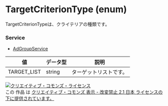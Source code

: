 # TargetCriterionType (enum)
TargetCriterionTypeは、クライテリアの種類です。

### Service
+ [AdGroupService](../services/AdGroupService.md)

| 値 | データ型 | 説明 | 
|---|---|---|
| TARGET_LIST| string| ターゲットリストです。 |

<a rel="license" href="http://creativecommons.org/licenses/by-nd/2.1/jp/"><img alt="クリエイティブ・コモンズ・ライセンス" style="border-width:0" src="https://i.creativecommons.org/l/by-nd/2.1/jp/88x31.png" /></a><br />この 作品 は <a rel="license" href="http://creativecommons.org/licenses/by-nd/2.1/jp/">クリエイティブ・コモンズ 表示 - 改変禁止 2.1 日本 ライセンスの下に提供されています。</a>
